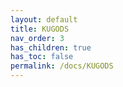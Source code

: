 ```yaml
---
layout: default
title: KUGODS
nav_order: 3
has_children: true
has_toc: false
permalink: /docs/KUGODS
---
```

